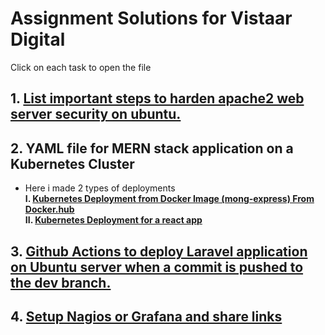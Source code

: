 # Assignment Solutions for Vistaar Digital

Click on each task to open the file

## 1. [List important steps to harden apache2 web server security on ubuntu.](https://github.com/itsarkcodes/assignment/blob/main/01Securing_Apache2_server/README.md)
## 2. YAML file for MERN stack application on a Kubernetes Cluster
- Here i made 2 types of deployments  
**I. [Kubernetes Deployment from Docker Image (mong-express) From Docker.hub](https://github.com/itsarkcodes/assignment/tree/main/02YAML_for_MERN_K8/02_K8_FROM_Dockerfile)**   
**II. [Kubernetes Deployment for a react app](https://github.com/itsarkcodes/assignment/tree/acaedcd5f1344294493bbbdef45b3aa4a391b2e0/02YAML_for_MERN_K8/01_Complete%20App)**
## 3. [Github Actions to deploy Laravel application on Ubuntu server when a commit is pushed to the dev branch.](https://github.com/itsarkcodes/assignment/blob/main/03GithubActions_Laravel/README.md)
## 4. [Setup Nagios or Grafana and share links](https://github.com/itsarkcodes/assignment/blob/main/04Grafana_On_EC2/README.md)
